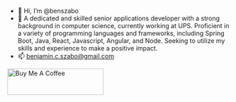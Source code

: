 - 👋 Hi, I’m @benszabo
- 👀 A dedicated and skilled senior applications developer with a strong background in computer science, currently working at UPS. Proficient in a variety of programming languages and frameworks, including Spring Boot, Java, React, Javascript, Angular, and Node. Seeking to utilize my skills and experience to make a positive impact.
- 📫 benjamin.c.szabo@gmail.com

<!---
benszabo/benszabo is a ✨ special ✨ repository because its `README.md` (this file) appears on your GitHub profile.
You can click the Preview link to take a look at your changes.
--->

<a href="https://www.buymeacoffee.com/benszabo" target="_blank"><img src="https://www.buymeacoffee.com/benszabo" alt="Buy Me A Coffee" height= "60px" width= "217px" ></a>

